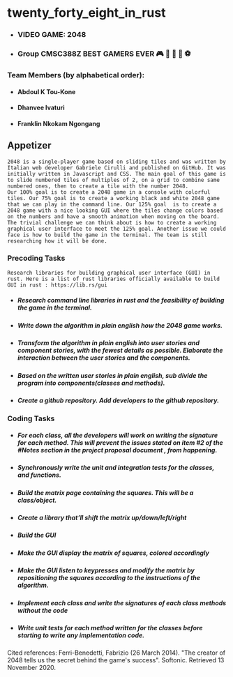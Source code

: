 # twenty_forty_eight_in_rust  
- ### VIDEO GAME: 2048
- ### Group CMSC388Z BEST GAMERS EVER 🎮 👾 🏀 🏈 ⚽

### Team Members (by alphabetical order): 
- #### Abdoul K Tou-Kone
- #### Dhanvee Ivaturi 
- #### Franklin Nkokam Ngongang

## Appetizer
    2048 is a single-player game based on sliding tiles and was written by Italian web developer Gabriele Cirulli and published on GitHub. It was initially written in Javascript and CSS. The main goal of this game is to slide numbered tiles of multiples of 2, on a grid to combine same numbered ones, then to create a tile with the number 2048.
    Our 100% goal is to create a 2048 game in a console with colorful tiles. Our 75% goal is to create a working black and white 2048 game that we can play in the command line. Our 125% goal  is to create a 2048 game with a nice looking GUI where the tiles change colors based on the numbers and have a smooth animation when moving on the board.
    The trivial challenge we can think about is how to create a working graphical user interface to meet the 125% goal. Another issue we could face is how to build the game in the terminal. The team is still researching how it will be done.
### Precoding Tasks
    Research libraries for building graphical user interface (GUI) in rust. Here is a list of rust libraries officially available to build GUI in rust : https://lib.rs/gui

- ##### Research command line libraries in rust and the feasibility of building the game in the terminal.
- ##### Write down the algorithm in plain english how the 2048 game works.
- ##### Transform the algorithm in plain english into user stories and component stories, with the fewest details as possible. Elaborate the interaction between the user stories and the components.
- ##### Based on the written user stories in plain english, sub divide the program into components(classes and methods).
- ##### Create a github repository.  Add developers to the github repository.
### Coding Tasks
- ##### For each class, all the developers will work on writing the signature for each method. This will prevent the issues stated on item #2 of the #Notes section in the project proposal document , from happening. 
- ##### Synchronously write the unit and integration tests for the classes, and functions.  
- ##### Build the matrix page containing the squares. This will be a class/object.
- ##### Create a library that’ll shift the matrix up/down/left/right
- ##### Build the GUI
- ##### Make the GUI display the matrix of squares, colored accordingly
- ##### Make the GUI listen to keypresses and modify the matrix by repositioning the squares according to the instructions of the algorithm.
- ##### Implement each class and write the signatures of each class methods without the code
- ##### Write unit tests for each method written for the classes before starting to write any implementation code.


Cited references: 
Ferri-Benedetti, Fabrizio (26 March 2014). "The creator of 2048 tells us the secret behind the game's success". Softonic. Retrieved 13 November 2020.
